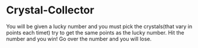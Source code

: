 # Crystal-Collector
You will be given a  lucky number and you must pick the crystals(that vary in points each timet) try to get the same points as the lucky number. Hit the number and you win! Go over the number and you will lose.
